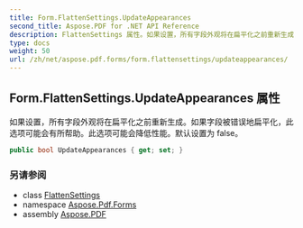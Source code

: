 ```yaml
---
title: Form.FlattenSettings.UpdateAppearances
second_title: Aspose.PDF for .NET API Reference
description: FlattenSettings 属性。如果设置，所有字段外观将在扁平化之前重新生成。如果字段被错误地扁平化，此选项可能会有所帮助。此选项可能会降低性能。默认设置为 false
type: docs
weight: 50
url: /zh/net/aspose.pdf.forms/form.flattensettings/updateappearances/
---
```

## Form.FlattenSettings.UpdateAppearances 属性

如果设置，所有字段外观将在扁平化之前重新生成。如果字段被错误地扁平化，此选项可能会有所帮助。此选项可能会降低性能。默认设置为 false。

```csharp
public bool UpdateAppearances { get; set; }
```

### 另请参阅

* class [FlattenSettings](../)
* namespace [Aspose.Pdf.Forms](../../../aspose.pdf.forms/)
* assembly [Aspose.PDF](../../../)